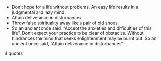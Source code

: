  - Don’t hope for a life without problems. An easy life results in a judgmental and lazy mind.
 - Attain deliverance in disturbances.
 - Throw false spirituality away like a pair of old shoes.
 - So an ancient once said, “Accept the anxieties and difficulties of this life”. Don’t expect your practice to be clear of obstacles. Without hindrances the mind that seeks enlightenment may be burnt out. So an ancient once said, “Attain deliverance in disturbances”.

4 quotes